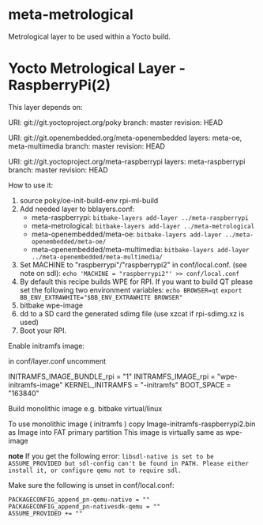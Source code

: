 # meta-metrological
Metrological layer to be used within a Yocto build.

Yocto Metrological Layer - RaspberryPi(2)
================================

This layer depends on:

URI: git://git.yoctoproject.org/poky
branch: master
revision: HEAD

URI: git://git.openembedded.org/meta-openembedded
layers: meta-oe, meta-multimedia
branch: master
revision: HEAD

URI: git://git.yoctoproject.org/meta-raspberrypi
layers: meta-raspberrypi
branch: master
revision: HEAD

How to use it:

1. source poky/oe-init-build-env rpi-ml-build
2. Add needed layer to bblayers.conf:
    - meta-raspberrypi: `bitbake-layers add-layer ../meta-raspberrypi`
    - meta-metrological: `bitbake-layers add-layer ../meta-metrological`
    - meta-openembedded/meta-oe: `bitbake-layers add-layer ../meta-openembedded/meta-oe/`
    - meta-openembedded/meta-multimedia: `bitbake-layers add-layer ../meta-openembedded/meta-multimedia/`
3. Set MACHINE to "raspberrypi"/"raspberrypi2" in conf/local.conf. (see note on sdl):
    `echo 'MACHINE = "raspberrypi2"' >> conf/local.conf`
4. By default this recipe builds WPE for RPI. If you want to build QT please set the following two environment variables:
	`echo BROWSER=qt`
	`export BB_ENV_EXTRAWHITE="$BB_ENV_EXTRAWHITE BROWSER"`
4. bitbake wpe-image
5. dd to a SD card the generated sdimg file (use xzcat if rpi-sdimg.xz is used)
6. Boot your RPI.

Enable initramfs image:

  in conf/layer.conf uncomment

  INITRAMFS_IMAGE_BUNDLE_rpi = "1"
  INITRAMFS_IMAGE_rpi = "wpe-initramfs-image"
  KERNEL_INITRAMFS = "-initramfs"
  BOOT_SPACE = "163840"

  Build monolithic image e.g. bitbake virtual/linux

  To use monolithic image ( initramfs ) copy Image-initramfs-raspberrypi2.bin as Image into FAT primary partition
  This image is virtually same as wpe-image

**note**
If you get the following error:
`libsdl-native is set to be ASSUME_PROVIDED but sdl-config can't be found in PATH. Please either install it, or configure qemu not to require sdl.`

Make sure the following is unset in conf/local.conf:

```
PACKAGECONFIG_append_pn-qemu-native = ""
PACKAGECONFIG_append_pn-nativesdk-qemu = ""
ASSUME_PROVIDED += ""
```
